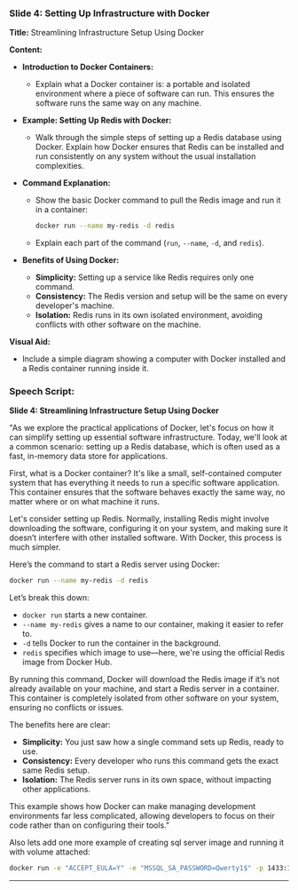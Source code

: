 ﻿### Slide 4: Setting Up Infrastructure with Docker

**Title:** Streamlining Infrastructure Setup Using Docker

**Content:**

- **Introduction to Docker Containers:**
    - Explain what a Docker container is: a portable and isolated environment where a piece of software can run. This ensures the software runs the same way on any machine.

- **Example: Setting Up Redis with Docker:**
    - Walk through the simple steps of setting up a Redis database using Docker. Explain how Docker ensures that Redis can be installed and run consistently on any system without the usual installation complexities.

- **Command Explanation:**
    - Show the basic Docker command to pull the Redis image and run it in a container:
      ```bash
      docker run --name my-redis -d redis
      ```
    - Explain each part of the command (`run`, `--name`, `-d`, and `redis`).

- **Benefits of Using Docker:**
    - **Simplicity:** Setting up a service like Redis requires only one command.
    - **Consistency:** The Redis version and setup will be the same on every developer's machine.
    - **Isolation:** Redis runs in its own isolated environment, avoiding conflicts with other software on the machine.

**Visual Aid:**
- Include a simple diagram showing a computer with Docker installed and a Redis container running inside it.

### Speech Script:

**Slide 4: Streamlining Infrastructure Setup Using Docker**

"As we explore the practical applications of Docker, let's focus on how it can simplify setting up essential software infrastructure. Today, we'll look at a common scenario: setting up a Redis database, which is often used as a fast, in-memory data store for applications.

First, what is a Docker container? It's like a small, self-contained computer system that has everything it needs to run a specific software application. This container ensures that the software behaves exactly the same way, no matter where or on what machine it runs.

Let's consider setting up Redis. Normally, installing Redis might involve downloading the software, configuring it on your system, and making sure it doesn’t interfere with other installed software. With Docker, this process is much simpler.

Here’s the command to start a Redis server using Docker:
```bash
docker run --name my-redis -d redis
```
Let’s break this down:
- `docker run` starts a new container.
- `--name my-redis` gives a name to our container, making it easier to refer to.
- `-d` tells Docker to run the container in the background.
- `redis` specifies which image to use—here, we're using the official Redis image from Docker Hub.

By running this command, Docker will download the Redis image if it’s not already available on your machine, and start a Redis server in a container. This container is completely isolated from other software on your system, ensuring no conflicts or issues.

The benefits here are clear:
- **Simplicity:** You just saw how a single command sets up Redis, ready to use.
- **Consistency:** Every developer who runs this command gets the exact same Redis setup.
- **Isolation:** The Redis server runs in its own space, without impacting other applications.

This example shows how Docker can make managing development environments far less complicated, allowing developers to focus on their code rather than on configuring their tools."

Also lets add one more example of creating sql server image and running it with volume attached:
```bash
docker run -e "ACCEPT_EULA=Y" -e "MSSQL_SA_PASSWORD=Qwerty1$" -p 1433:1433 -v sqlvolume:/var/opt/mssql --name testSql mcr.microsoft.com/mssql/server:2022-latest
```
---